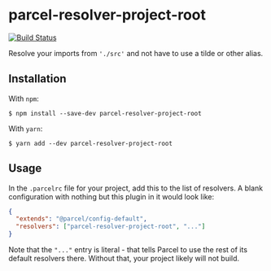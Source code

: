 # parcel-resolver-project-root

[![Build Status](https://drone.aricodes.net/api/badges/aricodes-oss/parcel-resolver-project-root/status.svg)](https://drone.aricodes.net/aricodes-oss/parcel-resolver-project-root)

Resolve your imports from `'./src'` and not have to use a tilde or other alias.

## Installation

With `npm`:

```
$ npm install --save-dev parcel-resolver-project-root
```

With `yarn`:

```
$ yarn add --dev parcel-resolver-project-root
```

## Usage

In the `.parcelrc` file for your project, add this to the list of resolvers. A blank configuration with nothing but this plugin in it would look like:

```json
{
  "extends": "@parcel/config-default",
  "resolvers": ["parcel-resolver-project-root", "..."]
}
```

Note that the `"..."` entry is literal - that tells Parcel to use the rest of its default resolvers there. Without that, your project likely will not build.
